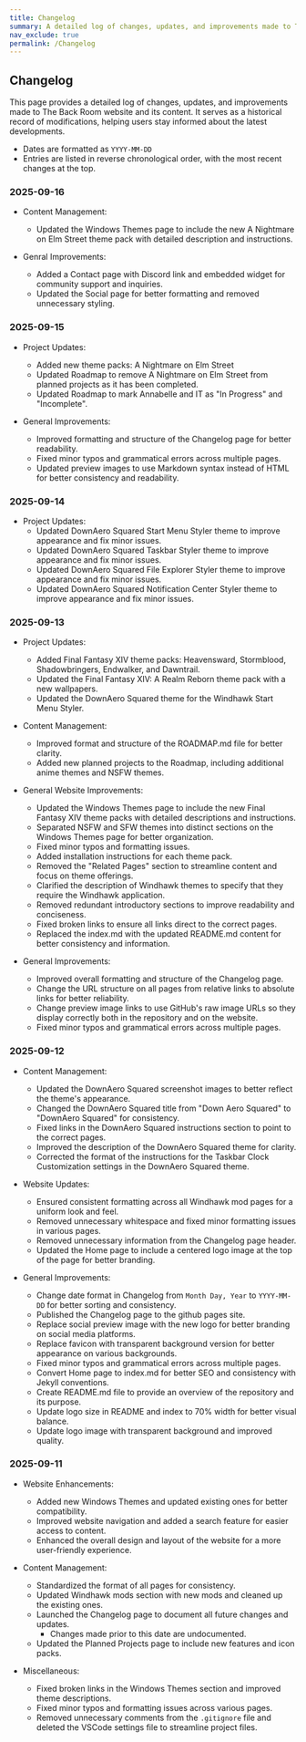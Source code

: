 ```yaml
---
title: Changelog
summary: A detailed log of changes, updates, and improvements made to The Back Room website and its content.
nav_exclude: true
permalink: /Changelog
---
```


## Changelog

This page provides a detailed log of changes, updates, and improvements made to The Back Room website and its content. It serves as a historical record of modifications, helping users stay informed about the latest developments.

- Dates are formatted as `YYYY-MM-DD`
- Entries are listed in reverse chronological order, with the most recent changes at the top.

### 2025-09-16

- Content Management:
  - Updated the Windows Themes page to include the new A Nightmare on Elm Street theme pack with detailed description and instructions.

- Genral Improvements:
  - Added a Contact page with Discord link and embedded widget for community support and inquiries.
  - Updated the Social page for better formatting and removed unnecessary styling.

### 2025-09-15

- Project Updates:
  - Added new theme packs: A Nightmare on Elm Street
  - Updated Roadmap to remove A Nightmare on Elm Street from planned projects as it has been completed.
  - Updated Roadmap to mark Annabelle and IT as "In Progress" and "Incomplete".

- General Improvements:
  - Improved formatting and structure of the Changelog page for better readability.
  - Fixed minor typos and grammatical errors across multiple pages.
  - Updated preview images to use Markdown syntax instead of HTML for better consistency and readability.

### 2025-09-14

- Project Updates:
  - Updated DownAero Squared Start Menu Styler theme to improve appearance and fix minor issues.
  - Updated DownAero Squared Taskbar Styler theme to improve appearance and fix minor issues.
  - Updated DownAero Squared File Explorer Styler theme to improve appearance and fix minor issues.
  - Updated DownAero Squared Notification Center Styler theme to improve appearance and fix minor issues.

### 2025-09-13

- Project Updates:
  - Added Final Fantasy XIV theme packs: Heavensward, Stormblood, Shadowbringers, Endwalker, and Dawntrail.
  - Updated the Final Fantasy XIV: A Realm Reborn theme pack with a new wallpapers.
  - Updated the DownAero Squared theme for the Windhawk Start Menu Styler.

- Content Management:
  - Improved format and structure of the ROADMAP.md file for better clarity.
  - Added new planned projects to the Roadmap, including additional anime themes and NSFW themes.

- General Website Improvements:
  - Updated the Windows Themes page to include the new Final Fantasy XIV theme packs with detailed descriptions and instructions.
  - Separated NSFW and SFW themes into distinct sections on the Windows Themes page for better organization.
  - Fixed minor typos and formatting issues.
  - Added installation instructions for each theme pack.
  - Removed the "Related Pages" section to streamline content and focus on theme offerings.
  - Clarified the description of Windhawk themes to specify that they require the Windhawk application.
  - Removed redundant introductory sections to improve readability and conciseness.
  - Fixed broken links to ensure all links direct to the correct pages.
  - Replaced the index.md with the updated README.md content for better consistency and information.

- General Improvements:
  - Improved overall formatting and structure of the Changelog page.
  - Change the URL structure on all pages from relative links to absolute links for better reliability.
  - Change preview image links to use GitHub's raw image URLs so they display correctly both in the repository and on the website.
  - Fixed minor typos and grammatical errors across multiple pages.

### 2025-09-12

- Content Management:
  - Updated the DownAero Squared screenshot images to better reflect the theme's appearance.
  - Changed the DownAero Squared title from "Down Aero Squared" to "DownAero Squared" for consistency.
  - Fixed links in the DownAero Squared instructions section to point to the correct pages.
  - Improved the description of the DownAero Squared theme for clarity.
  - Corrected the format of the instructions for the Taskbar Clock Customization settings in the DownAero Squared theme.

- Website Updates:
  - Ensured consistent formatting across all Windhawk mod pages for a uniform look and feel.
  - Removed unnecessary whitespace and fixed minor formatting issues in various pages.
  - Removed unnecessary information from the Changelog page header.
  - Updated the Home page to include a centered logo image at the top of the page for better branding.

- General Improvements:
  - Change date format in Changelog from `Month Day, Year` to `YYYY-MM-DD` for better sorting and consistency.
  - Published the Changelog page to the github pages site.
  - Replace social preview image with the new logo for better branding on social media platforms.
  - Replace favicon with transparent background version for better appearance on various backgrounds.
  - Fixed minor typos and grammatical errors across multiple pages.
  - Convert Home page to index.md for better SEO and consistency with Jekyll conventions.
  - Create README.md file to provide an overview of the repository and its purpose.
  - Update logo size in README and index to 70% width for better visual balance.
  - Update logo image with transparent background and improved quality.

### 2025-09-11

- Website Enhancements:
  - Added new Windows Themes and updated existing ones for better compatibility.
  - Improved website navigation and added a search feature for easier access to content.
  - Enhanced the overall design and layout of the website for a more user-friendly experience.

- Content Management:
  - Standardized the format of all pages for consistency.
  - Updated Windhawk mods section with new mods and cleaned up the existing ones.
  - Launched the Changelog page to document all future changes and updates.
    - Changes made prior to this date are undocumented.
  - Updated the Planned Projects page to include new features and icon packs.

- Miscellaneous: 
  - Fixed broken links in the Windows Themes section and improved theme descriptions.
  - Fixed minor typos and formatting issues across various pages.
  - Removed unnecessary comments from the `.gitignore` file and deleted the VSCode settings file to streamline project files.

